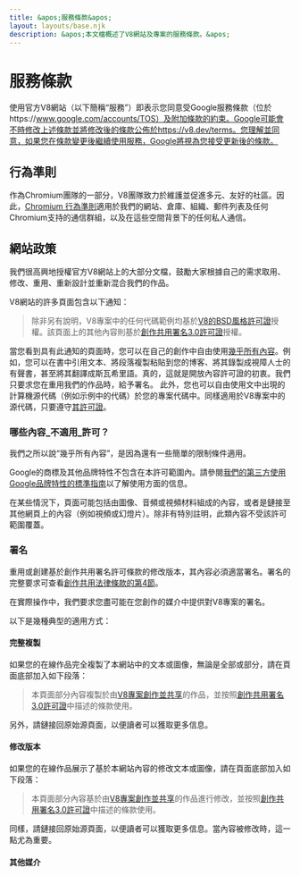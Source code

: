 ```yaml
---
title: &apos;服務條款&apos;
layout: layouts/base.njk
description: &apos;本文檔概述了V8網站及專案的服務條款。&apos;
---
```

# 服務條款

使用官方V8網站（以下簡稱“服務”）即表示您同意受Google服務條款（位於https://www.google.com/accounts/TOS）及附加條款的約束。Google可能會不時修改上述條款並將修改後的條款公佈於https://v8.dev/terms。您理解並同意，如果您在條款變更後繼續使用服務，Google將視為您接受更新後的條款。

## 行為準則

作為Chromium團隊的一部分，V8團隊致力於維護並促進多元、友好的社區。因此，[Chromium 行為準則](https://chromium.googlesource.com/chromium/src/+/main/CODE_OF_CONDUCT.md)適用於我們的網站、倉庫、組織、郵件列表及任何Chromium支持的通信群組，以及在這些空間背景下的任何私人通信。

## 網站政策

我們很高興地授權官方V8網站上的大部分文檔，鼓勵大家根據自己的需求取用、修改、重用、重新設計並重新混合我們的作品。

V8網站的許多頁面包含以下通知：

> 除非另有說明，V8專案中的任何代碼範例均基於[V8的BSD風格許可證](https://chromium.googlesource.com/v8/v8.git/+/main/LICENSE)授權。該頁面上的其他內容則基於[創作共用署名3.0許可證](https://creativecommons.org/licenses/by/3.0/)授權。

當您看到具有此通知的頁面時，您可以在自己的創作中自由使用[幾乎所有內容](#restrictions)。例如，您可以在書中引用文本、將段落複製粘貼到您的博客、將其錄製成視障人士的有聲書，甚至將其翻譯成斯瓦希里語。真的，這就是開放內容許可證的初衷。我們只要求您在重用我們的作品時，給予署名。
此外，您也可以自由使用文中出現的計算機源代碼（例如示例中的代碼）於您的專案代碼中。同樣適用於V8專案中的源代碼，只要遵守[其許可證](https://chromium.googlesource.com/v8/v8.git/+/main/LICENSE)。

### 哪些內容_不適用_許可？

我們之所以說“幾乎所有內容”，是因為還有一些簡單的限制條件適用。

Google的商標及其他品牌特性不包含在本許可範圍內。請參閱[我們的第三方使用Google品牌特性的標準指南](https://www.google.com/permissions/guidelines.html)以了解使用方面的信息。

在某些情況下，頁面可能包括由圖像、音頻或視頻材料組成的內容，或者是鏈接至其他網頁上的內容（例如視頻或幻燈片）。除非有特別註明，此類內容不受該許可範圍覆蓋。

### 署名

重用或創建基於創作共用署名許可條款的修改版本，其內容必須適當署名。署名的完整要求可查看[創作共用法律條款的第4節](https://creativecommons.org/licenses/by/3.0/legalcode)。

在實際操作中，我們要求您盡可能在您創作的媒介中提供對V8專案的署名。

以下是幾種典型的適用方式：

#### 完整複製

如果您的在線作品完全複製了本網站中的文本或圖像，無論是全部或部分，請在頁面底部加入如下段落：

> 本頁面部分內容複製於由[V8專案創作並共享](/terms#site-policies)的作品，並按照[創作共用署名3.0許可證](https://creativecommons.org/licenses/by/3.0/)中描述的條款使用。

另外，請鏈接回原始源頁面，以便讀者可以獲取更多信息。

#### 修改版本

如果您的在線作品展示了基於本網站內容的修改文本或圖像，請在頁面底部加入如下段落：

> 本頁面部分內容基於由[V8專案創作並共享](/terms#site-policies)的作品進行修改，並按照[創作共用署名3.0許可證](https://creativecommons.org/licenses/by/3.0/)中描述的條款使用。

同樣，請鏈接回原始源頁面，以便讀者可以獲取更多信息。當內容被修改時，這一點尤為重要。

#### 其他媒介
